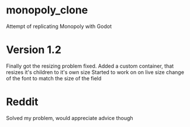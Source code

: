 # monopoly_clone
Attempt of replicating Monopoly with Godot

# Version 1.2
Finally got the resizing problem fixed.
Added a custom container, that resizes it's children to it's own size
Started to work on on live size change of the font to match the size of the field

# Reddit
Solved my problem, would appreciate advice though
